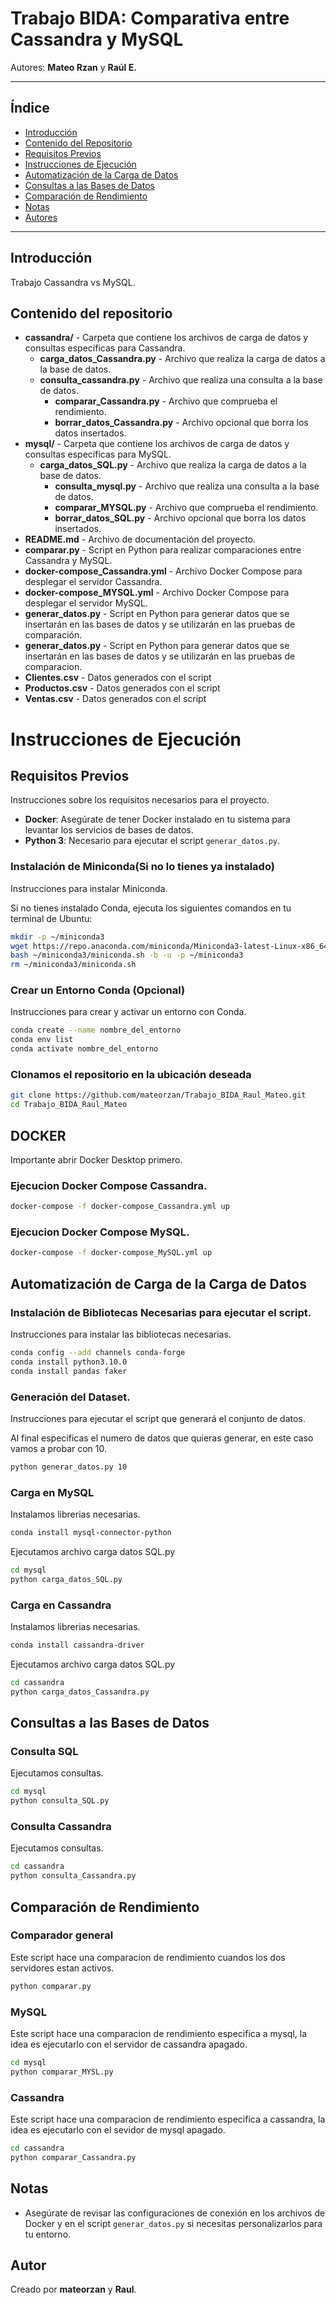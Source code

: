 # Trabajo BIDA: Comparativa entre Cassandra y MySQL

Autores: **Mateo Rzan** y **Raúl E.**

---

## Índice

- [Introducción](#introducción)
- [Contenido del Repositorio](#contenido-del-repositorio)
- [Requisitos Previos](#requisitos-previos)
- [Instrucciones de Ejecución](#instrucciones-de-ejecución)
- [Automatización de la Carga de Datos](#automatización-de-la-carga-de-datos)
- [Consultas a las Bases de Datos](#consultas-a-las-bases-de-datos)
- [Comparación de Rendimiento](#comparación-de-rendimiento)
- [Notas](#notas)
- [Autores](#autores)

---

## Introducción

Trabajo Cassandra vs MySQL.

## Contenido del repositorio

- **cassandra/** - Carpeta que contiene los archivos de carga de datos y consultas específicas para Cassandra.
	- **carga_datos_Cassandra.py** - Archivo que realiza la carga de datos a la base de datos.
	- **consulta_cassandra.py** - Archivo que realiza una consulta a la base de datos.
        - **comparar_Cassandra.py** - Archivo que comprueba el rendimiento.
        - **borrar_datos_Cassandra.py** - Archivo opcional que borra los datos insertados.
- **mysql/** - Carpeta que contiene los archivos  de carga de datos y consultas específicas para MySQL.
	- **carga_datos_SQL.py** - Archivo que realiza la carga de datos a la base de datos.
        - **consulta_mysql.py** - Archivo que realiza una consulta a la base de datos.
        - **comparar_MYSQL.py** - Archivo que comprueba el rendimiento.
        - **borrar_datos_SQL.py** - Archivo opcional que borra los datos insertados.
- **README.md** - Archivo de documentación del proyecto.
- **comparar.py** - Script en Python para realizar comparaciones entre Cassandra y MySQL.
- **docker-compose_Cassandra.yml** - Archivo Docker Compose para desplegar el servidor Cassandra.
- **docker-compose_MYSQL.yml** - Archivo Docker Compose para desplegar el servidor MySQL.
- **generar_datos.py** - Script en Python para generar datos que se insertarán en las bases de datos y se utilizarán en las pruebas de comparación.
- **generar_datos.py** - Script en Python para generar datos que se insertarán en las bases de datos y se utilizarán en las pruebas de comparacion.
- **Clientes.csv** - Datos generados con el script
- **Productos.csv** - Datos generados con el script
- **Ventas.csv** - Datos generados con el script

# Instrucciones de Ejecución

## Requisitos Previos

Instrucciones sobre los requisitos necesarios para el proyecto.

- **Docker**: Asegúrate de tener Docker instalado en tu sistema para levantar los servicios de bases de datos.
- **Python 3**: Necesario para ejecutar el script `generar_datos.py`.

### Instalación de Miniconda(Si no lo tienes ya instalado)

Instrucciones para instalar Miniconda.

Si no tienes instalado Conda, ejecuta los siguientes comandos en tu terminal de Ubuntu:

```bash
mkdir -p ~/miniconda3
wget https://repo.anaconda.com/miniconda/Miniconda3-latest-Linux-x86_64.sh -O ~/miniconda3/miniconda.sh
bash ~/miniconda3/miniconda.sh -b -u -p ~/miniconda3
rm ~/miniconda3/miniconda.sh
```

### Crear un Entorno Conda (Opcional)

Instrucciones para crear y activar un entorno con Conda.

```bash
conda create --name nombre_del_entorno 
conda env list
conda activate nombre_del_entorno
```
### Clonamos el repositorio en la ubicación deseada

```bash
git clone https://github.com/mateorzan/Trabajo_BIDA_Raul_Mateo.git
cd Trabajo_BIDA_Raul_Mateo
```

## DOCKER

Importante abrir Docker Desktop primero.
### Ejecucion Docker Compose Cassandra.

```bash
docker-compose -f docker-compose_Cassandra.yml up
```

### Ejecucion Docker Compose MySQL.


```bash
docker-compose -f docker-compose_MySQL.yml up
```

## Automatización de  Carga de la Carga de Datos

### Instalación de Bibliotecas Necesarias para ejecutar el script.

Instrucciones para instalar las bibliotecas necesarias.

```bash
conda config --add channels conda-forge
conda install python3.10.0
conda install pandas faker
```
### Generación del Dataset.

Instrucciones para ejecutar el script que generará el conjunto de datos.

Al final especificas el numero de datos que quieras generar, en este caso vamos a probar con 10.

```bash
python generar_datos.py 10
```

### Carga en MySQL

Instalamos librerias necesarias.
```bash
conda install mysql-connector-python
```
Ejecutamos archivo carga datos SQL.py

```bash
cd mysql
python carga_datos_SQL.py
```

### Carga en Cassandra

Instalamos librerias necesarias.
```bash
conda install cassandra-driver
```
Ejecutamos archivo carga datos SQL.py

```bash
cd cassandra
python carga_datos_Cassandra.py
```

## Consultas a las Bases de Datos

### Consulta SQL

Ejecutamos consultas.

```bash
cd mysql
python consulta_SQL.py
```

### Consulta Cassandra

Ejecutamos consultas.

```bash
cd cassandra
python consulta_Cassandra.py
```

## Comparación de Rendimiento 

### Comparador general

Este script hace una comparacion de rendimiento cuandos los dos servidores estan activos.

```bash
python comparar.py
```

### MySQL

Este script hace una comparacion de rendimiento especifica a mysql, la idea es ejecutarlo con el servidor de cassandra apagado.
```bash
cd mysql
python comparar_MYSL.py
```
### Cassandra

Este script hace una comparacion de rendimiento especifica a cassandra, la idea es ejecutarlo con el sevidor de mysql apagado. 
```bash
cd cassandra
python comparar_Cassandra.py
```

## Notas

- Asegúrate de revisar las configuraciones de conexión en los archivos de Docker y en el script `generar_datos.py` si necesitas personalizarlos para tu entorno.

## Autor

Creado por **mateorzan** y **Raul**.
